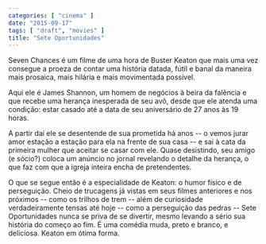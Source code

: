 ```yaml
---
categories: [ "cinema" ]
date: "2015-09-17"
tags: [ "draft", "movies" ]
title: "Sete Oportunidades"
---
```

Seven Chances é um filme de uma hora de Buster Keaton que mais uma
vez consegue a proeza de contar uma história datada, fútil e banal da
maneira mais prosaica, mais hilária e mais movimentada possível.

Aqui ele é James Shannon, um homem de negócios à beira da falência
e que recebe uma herança inesperada de seu avô, desde que ele atenda
uma condição: estar casado até a data de seu aniversário de 27 anos
às 19 horas.

A partir daí ele se desentende de sua prometida há anos -- o vemos jurar
amor estação a estação para ela na frente de sua casa -- e sai à
cata da primeira mulher que aceitar se casar com ele. Quase desistindo,
seu amigo (e sócio?) coloca um anúncio no jornal revelando o detalhe
da herança, o que faz com que a igreja inteira encha de pretendentes.

O que se segue então é a especialidade de Keaton: o humor físico e de
perseguição. Cheio de trucagens já vistas em seus filmes anteriores
e nos próximos -- como os trilhos de trem -- além de curiosidade
verdadeiramente tensas até hoje -- como a perseguição das pedras --
Sete Oportunidades nunca se priva de se divertir, mesmo levando a sério
sua história do começo ao fim. É uma comédia muda, preto e branco,
e deliciosa. Keaton em ótima forma.
